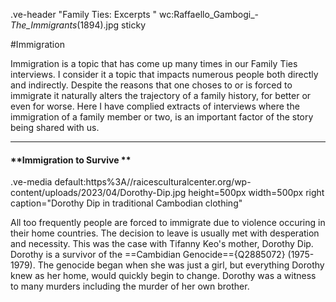 .ve-header "Family Ties: Excerpts " wc:Raffaello_Gambogi_-_The_Immigrants_(1894).jpg sticky

<style>
    #juncture h1 { color: #124559; }
</style>

#Immigration 

Immigration is a topic that has come up many times in our Family Ties interviews. I consider it a topic that impacts numerous people both directly and indirectly. Despite the reasons that one choses to or is forced to immigrate it naturally alters the trajectory of a family history, for better or even for worse.  Here I have complied extracts of interviews where the immigration of a family member or two, is an important factor of the story being shared with us.

---


#### **Immigration to Survive **


.ve-media default:https%3A//raicesculturalcenter.org/wp-content/uploads/2023/04/Dorothy-Dip.jpg height=500px width=500px right caption="Dorothy Dip in traditional Cambodian clothing"

All too frequently people are forced to immigrate due to violence occuring in their home countries. The decision to leave is usually met with desperation and necessity. This was the case with Tifanny Keo's mother, Dorothy Dip. Dorothy is a survivor of the ==Cambidian Genocide=={Q2885072} (1975-1979). The genocide began when she was just a girl, but everything Dorothy knew as her home, would quickly begin to change. Dorothy was a witness to many murders including the murder of her own brother. 

